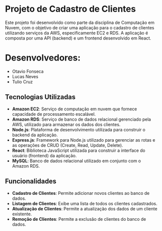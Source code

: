 

# Projeto de Cadastro de Clientes

Este projeto foi desenvolvido como parte da disciplina de Computação em Nuvem, com o objetivo de criar uma aplicação para o cadastro de clientes utilizando serviços da AWS, especificamente EC2 e RDS. A aplicação é composta por uma API (backend) e um frontend desenvolvido em React.

# Desenvolvedores:

- Otavio Fonseca
- Lucas Neves
- Tulio Cruz

## Tecnologias Utilizadas

- **Amazon EC2**: Serviço de computação em nuvem que fornece capacidade de processamento escalável.
- **Amazon RDS**: Serviço de banco de dados relacional gerenciado pela AWS, utilizado para armazenar os dados dos clientes.
- **Node.js**: Plataforma de desenvolvimento utilizada para construir o backend da aplicação.
- **Express.js**: Framework para Node.js utilizado para gerenciar as rotas e as operações de CRUD (Create, Read, Update, Delete).
- **React**: Biblioteca JavaScript utilizada para construir a interface do usuário (frontend) da aplicação.
- **MySQL**: Banco de dados relacional utilizado em conjunto com o Amazon RDS.

## Funcionalidades

- **Cadastro de Clientes**: Permite adicionar novos clientes ao banco de dados.
- **Listagem de Clientes**: Exibe uma lista de todos os clientes cadastrados.
- **Atualização de Clientes**: Permite a atualização dos dados de um cliente existente.
- **Remoção de Clientes**: Permite a exclusão de clientes do banco de dados.

